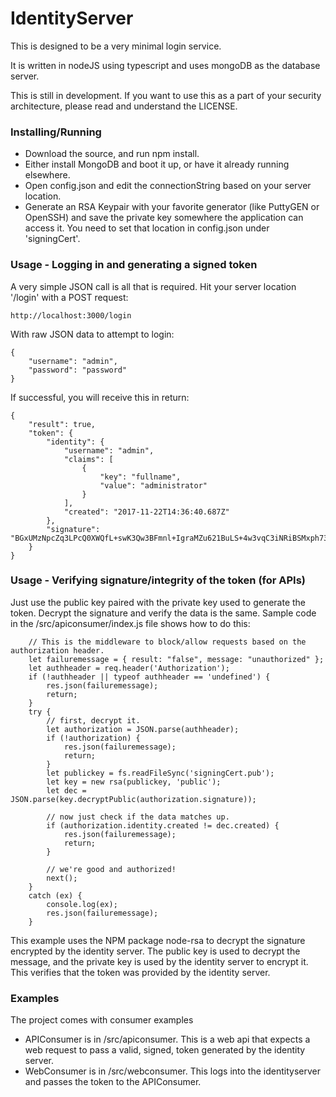 # IdentityServer
This is designed to be a very minimal login service.  

It is written in nodeJS using typescript and uses mongoDB as the database server.

This is still in development. If you want to use this as a part of your security architecture, please read and understand the LICENSE.

### Installing/Running
 - Download the source, and run npm install.
 - Either install MongoDB and boot it up, or have it already running elsewhere.
 - Open config.json and edit the connectionString based on your server location.
 - Generate an RSA Keypair with your favorite generator (like PuttyGEN or OpenSSH) and save the private key somewhere the application can access it.  You need to set that location in config.json under 'signingCert'.
 
### Usage - Logging in and generating a signed token
A very simple JSON call is all that is required. Hit your server location '/login' with a POST request:
```
http://localhost:3000/login
```

With raw JSON data to attempt to login:
```
{
	"username": "admin",
	"password": "password"
}
```

If successful, you will receive this in return:
```
{
    "result": true,
    "token": {
        "identity": {
            "username": "admin",
            "claims": [
                {
                    "key": "fullname",
                    "value": "administrator"
                }
            ],
            "created": "2017-11-22T14:36:40.687Z"
        },
        "signature": "BGxUMzNpcZq3LPcQ0XWQfL+swK3Qw3BFmnl+IgraMZu621BuLS+4w3vqC3iNRiBSMxph73hMqdXVyaPaeSkpzQ6IJ/8opxprj0QCII8W1xTIrf4qbUM2ZWZ7T2Ef+v/XpbC9Oo+wF3+BlZ5S8c1YGZZtDrByxfpIpXmQrtq3u4PCFzHmB16pjsRICBTidax0brhhZQVtXDm8KBBU5HWc3hzJdvef2Ec6kbU7qE5pA0rpWVY3bUZbpY0B1QdioFBlNW9WnobIbB4siVVpQ6vkLHO8zGTq6Y9Mw6DD3RgL5yUybeJHyQNdG/4nLwcMTYyT3WnHuVww0Z1l1eIVQ+4ztQ=="
    }
}
```

### Usage - Verifying signature/integrity of the token (for APIs)
Just use the public key paired with the private key used to generate the token. Decrypt the signature and verify the data is the same.
Sample code in the /src/apiconsumer/index.js file shows how to do this:

```
    // This is the middleware to block/allow requests based on the authorization header.
    let failuremessage = { result: "false", message: "unauthorized" };
    let authheader = req.header('Authorization');
    if (!authheader || typeof authheader == 'undefined') {
        res.json(failuremessage);
        return;
    }
    try {
        // first, decrypt it.
        let authorization = JSON.parse(authheader);
        if (!authorization) {
            res.json(failuremessage);
            return;
        }
        let publickey = fs.readFileSync('signingCert.pub');
        let key = new rsa(publickey, 'public');
        let dec = JSON.parse(key.decryptPublic(authorization.signature));

        // now just check if the data matches up.
        if (authorization.identity.created != dec.created) {
            res.json(failuremessage);
            return;
        }

        // we're good and authorized!
        next();
    }
    catch (ex) {
        console.log(ex);
        res.json(failuremessage);
    }
```

This example uses the NPM package node-rsa to decrypt the signature encrypted by the identity server.  The public key is used to decrypt the message, and the private key is used by the identity server to encrypt it.  This verifies that the token was provided by the identity server.

### Examples
The project comes with consumer examples
 - APIConsumer is in /src/apiconsumer.  This is a web api that expects a web request to pass a valid, signed, token generated by the identity server.
 - WebConsumer is in /src/webconsumer.  This logs into the identityserver and passes the token to the APIConsumer.
